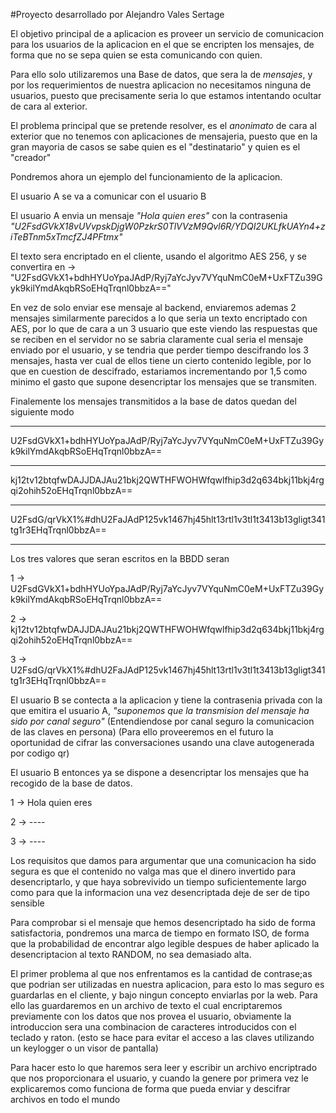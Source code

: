 #Proyecto desarrollado por Alejandro Vales Sertage

El objetivo principal de a aplicacion es proveer un servicio de comunicacion para los usuarios de la aplicacion en el que se encripten los mensajes, de forma que no se sepa quien se esta comunicando con quien.

Para ello solo utilizaremos una Base de datos, que sera la de *mensajes*, y por los requerimientos de nuestra aplicacion no necesitamos ninguna de usuarios, puesto que precisamente seria lo que estamos intentando ocultar de cara al exterior.

El problema principal que se pretende resolver, es el *anonimato* de cara al exterior que no tenemos con aplicaciones de mensajeria, puesto que en la gran mayoria de casos se sabe quien es el "destinatario" y quien es el "creador"


Pondremos ahora un ejemplo del funcionamiento de la aplicacion.

El usuario A se va a comunicar con el usuario B

El usuario A envia un mensaje *"Hola quien eres"* con la contrasenia *"U2FsdGVkX18vUVvpskDjgW0PzkrS0TlVVzM9Qvl6R/YDQI2UKLfkUAYn4+ziTeBTnm5xTmcfZJ4PFtmx"*


El texto sera encriptado en el cliente, usando el algoritmo AES 256, y se convertira en -> "U2FsdGVkX1+bdhHYUoYpaJAdP/Ryj7aYcJyv7VYquNmC0eM+UxFTZu39Gyk9kilYmdAkqbRSoEHqTrqnl0bbzA=="

En vez de solo enviar ese mensaje al backend, enviaremos ademas 2 mensajes similarmente parecidos a lo que seria un texto encriptado con AES, por lo que de cara a un 3 usuario que este viendo las respuestas que se reciben en el servidor no se sabria claramente cual seria el mensaje enviado por el usuario, y se tendria que perder tiempo descifrando los 3 mensajes, hasta ver cual de ellos tiene un cierto contenido legible, por lo que en cuestion de descifrado, estariamos incrementando por 1,5 como minimo el gasto que supone desencriptar los mensajes que se transmiten.

Finalemente los mensajes transmitidos a la base de datos quedan del siguiente modo

-----------
U2FsdGVkX1+bdhHYUoYpaJAdP/Ryj7aYcJyv7VYquNmC0eM+UxFTZu39Gyk9kilYmdAkqbRSoEHqTrqnl0bbzA==

-----------
kj12tv12btqfwDAJJDAJAu21bkj2QWTHFWOHWfqwlfhip3d2q634bkj11bkj4rgqi2ohih52oEHqTrqnl0bbzA==

-----------
U2FsdG/qrVkX1%#dhU2FaJAdP125vk1467hj45hlt13rtl1v3tl1t3413b13gligt341tg1r3EHqTrqnl0bbzA==

-----------

Los tres valores que seran escritos en la BBDD seran


1 -> U2FsdGVkX1+bdhHYUoYpaJAdP/Ryj7aYcJyv7VYquNmC0eM+UxFTZu39Gyk9kilYmdAkqbRSoEHqTrqnl0bbzA==

2 -> kj12tv12btqfwDAJJDAJAu21bkj2QWTHFWOHWfqwlfhip3d2q634bkj11bkj4rgqi2ohih52oEHqTrqnl0bbzA==

3 -> U2FsdG/qrVkX1%#dhU2FaJAdP125vk1467hj45hlt13rtl1v3tl1t3413b13gligt341tg1r3EHqTrqnl0bbzA==


El usuario B se contecta a la aplicacion y tiene la contrasenia privada con la que emitira el usuario A, *"suponemos que la transmision del mensaje ha sido por canal seguro"* (Entendiendose por canal seguro la comunicacion de las claves en persona) (Para ello proveeremos en el futuro la oportunidad de cifrar las conversaciones usando una clave autogenerada por codigo qr)

El usuario B entonces ya se dispone a desencriptar los mensajes que ha recogido de la base de datos.

1 -> Hola quien eres

2 -> ----

3 -> ----


Los requisitos que damos para argumentar que una comunicacion ha sido segura es que el contenido no valga mas que el dinero invertido para desencriptarlo, y que haya sobrevivido un tiempo suficientemente largo como para que la informacion una vez desencriptada deje de ser de tipo sensible


Para comprobar si el mensaje que hemos desencriptado ha sido de forma satisfactoria, pondremos una marca de tiempo en formato ISO, de forma que la probabilidad de encontrar algo legible despues de haber aplicado la desencriptacion al texto RANDOM, no sea demasiado alta.

El primer problema al que nos enfrentamos es la cantidad de contrase;as que podrian ser utilizadas en nuestra aplicacion, para esto lo mas seguro es guardarlas en el cliente, y bajo ningun concepto enviarlas por la web.
Para ello las guardaremos en un archivo de texto el cual encriptaremos previamente con los datos que nos provea el usuario, obviamente la introduccion sera una combinacion de caracteres introducidos con el teclado y raton.
(esto se hace para evitar el acceso a las claves utilizando un keylogger o un visor de pantalla)


Para hacer esto lo que haremos sera leer y escribir un archivo encriptrado que nos proporcionara el usuario, y cuando la genere por primera vez le explicaremos como funciona de forma que pueda enviar y descifrar archivos en todo el mundo
